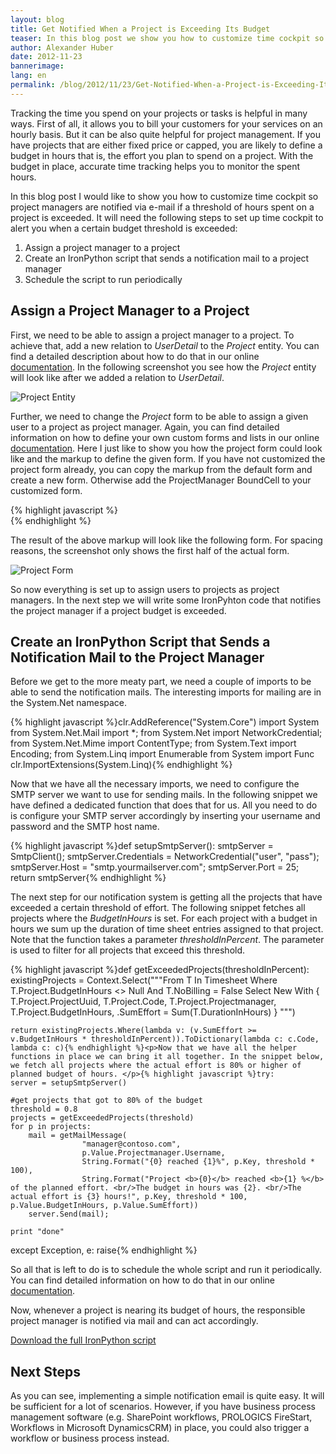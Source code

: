 ```yaml
---
layout: blog
title: Get Notified When a Project is Exceeding Its Budget
teaser: In this blog post we show you how to customize time cockpit so that project managers are notified via e-mail if a threshold of hours spent on a project is exceeded.
author: Alexander Huber
date: 2012-11-23
bannerimage: 
lang: en
permalink: /blog/2012/11/23/Get-Notified-When-a-Project-is-Exceeding-Its-Budget
---
```


<p>Tracking the time you spend on your projects or tasks is helpful in many ways. First of all, it allows you to bill your customers for your services on an hourly basis. But it can be also quite helpful for project management. If you have projects that are either fixed price or capped, you are likely to define a budget in hours that is, the effort you plan to spend on a project. With the budget in place, accurate time tracking helps you to monitor the spent hours.</p><p>In this blog post I would like to show you how to customize time cockpit so project managers are notified via e-mail if a threshold of hours spent on a project is exceeded. It will need the following steps to set up time cockpit to alert you when a certain budget threshold is exceeded:</p><ol>
  <li>Assign a project manager to a project</li>
  <li>Create an IronPython script that sends a notification mail to a project manager</li>
  <li>Schedule the script to run periodically</li>
</ol><h2>Assign a Project Manager to a Project</h2><p>First, we need to be able to assign a project manager to a project. To achieve that, add a new relation to <em>UserDetail</em> to the <em>Project</em> entity. You can find a detailed description about how to do that in our online <a href="http://help.timecockpit.com/?topic=html/c64adad3-3ddb-49a9-b7f8-c9eff1a984ac.htm" title="Online Documenation">documentation</a>. In the following screenshot you see how the <em>Project</em> entity will look like after we added a relation to <em>UserDetail</em>.</p><p>
  <img src="{{site.baseurl}}/content/Blog Assets/Projectmanager.png" title="Project Entity" alt="Project Entity" />
</p><p>Further, we need to change the <em>Project</em> form to be able to assign a given user to a project as project manager. Again, you can find detailed information on how to define your own custom forms and lists in our online <a href="http://help.timecockpit.com/?topic=html/e50f3f06-9cfd-4dc2-bdeb-c56039045465.htm" title="Online Documenation">documentation</a>. Here I just like to show you how the project form could look like and the markup to define the given form. If you have not customized the project form already, you can copy the markup from the default form and create a new form. Otherwise add the ProjectManager BoundCell to your customized form.</p>{% highlight javascript %}<Form ModelEntityName="APP_Project" xmlns="clr-namespace:TimeCockpit.Data.DataModel.View;assembly=TimeCockpit.Data">
  <Tab Header="Project">
    <Section Header="General">
      <SectionColumn>
        <BoundCell Content="=Current.APP_Customer" />
        <BoundCell Content="=Current.APP_Code" />
        <BoundCell Content="=Current.APP_ProjectName" />
        <BoundCell Content="=Current.USR_Projectmanager" />
        <BoundCell Content="=Current.APP_ExternalProjectCode" />
        <BoundCell Content="=Current.APP_StartDate" />
        <BoundCell Content="=Current.APP_EndDate" />
        <BoundCell Content="=Current.APP_Description" />
        <BoundCell Content="=Current.APP_Closed" />
      </SectionColumn>
    </Section>
    <Section Header="Budget">
      <SectionColumn>
        <BoundCell Content="=Current.APP_BudgetInHours" />
        <BoundCell Content="=Current.APP_Budget" />
      </SectionColumn>
    </Section>
    <Section Header="Billing">
      <SectionColumn>
        <BoundCell Content="=Current.APP_Billable" />
        <BoundCell Content="=Current.APP_FixedPrice" />
        <BoundCell Content="=Current.APP_HourlyRateCustomer" />
        <BoundCell Content="=Current.APP_HourlyRate" />
        <BoundCell Content="=Current.APP_InvoicingRules" />
      </SectionColumn>
    </Section>
  </Tab>
  <BackReferenceTab BackReference="Invoices" />
</Form>{% endhighlight %}<p>The result of the above markup will look like the following form. For spacing reasons, the screenshot only shows the first half of the actual form.</p><p>
  <img src="{{site.baseurl}}/content/Blog Assets/ProjectForm.png" alt="Project Form" title="Project Form" />
</p><p>So now everything is set up to assign users to projects as project managers. In the next step we will write some IronPyhton code that notifies the project manager if a project budget is exceeded.</p><h2>Create an IronPython Script that Sends a Notification Mail to the Project Manager</h2><p>Before we get to the more meaty part, we need a couple of imports to be able to send the notification mails. The interesting imports for mailing are in the System.Net namespace. </p>{% highlight javascript %}clr.AddReference("System.Core")
import System
from System.Net.Mail import *;
from System.Net import NetworkCredential;
from System.Net.Mime import ContentType;
from System.Text import Encoding;
from System.Linq import Enumerable
from System import Func
clr.ImportExtensions(System.Linq){% endhighlight %}<p>Now that we have all the necessary imports, we need to configure the SMTP server we want to use for sending mails. In the following snippet we have defined a dedicated function that does that for us. All you need to do is configure your SMTP server accordingly by inserting your username and password and the SMTP host name.</p>{% highlight javascript %}def setupSmtpServer():
    smtpServer = SmtpClient();
    smtpServer.Credentials = NetworkCredential("user", "pass");
    smtpServer.Host = "smtp.yourmailserver.com";
    smtpServer.Port = 25;
    return smtpServer{% endhighlight %}<p>The next step for our notification system is getting all the projects that have exceeded a certain threshold of effort. The following snippet fetches all projects where the <em>BudgetInHours</em> is set. For each project with a budget in hours we sum up the duration of time sheet entries assigned to that project. Note that the function takes a parameter <em>thresholdInPercent</em>. The parameter is used to filter for all projects that exceed this threshold.</p>{% highlight javascript %}def getExceededProjects(thresholdInPercent):
    existingProjects = Context.Select("""From T In Timesheet
        Where T.Project.BudgetInHours <> Null And T.NoBilling = False
        Select New With
        {
            T.Project.ProjectUuid,
            T.Project.Code,
            T.Project.Projectmanager,
            T.Project.BudgetInHours,
            .SumEffort = Sum(T.DurationInHours)
        }
        """)
    
    return existingProjects.Where(lambda v: (v.SumEffort >= v.BudgetInHours * thresholdInPercent)).ToDictionary(lambda c: c.Code, lambda c: c){% endhighlight %}<p>Now that we have all the helper functions in place we can bring it all together. In the snippet below, we fetch all projects where the actual effort is 80% or higher of planned budget of hours. </p>{% highlight javascript %}try:
    server = setupSmtpServer()
    
    #get projects that got to 80% of the budget
    threshold = 0.8
    projects = getExceededProjects(threshold)
    for p in projects:
        mail = getMailMessage( 
                    "manager@contoso.com", 
                    p.Value.Projectmanager.Username,  
                    String.Format("{0} reached {1}%", p.Key, threshold * 100),  
                    String.Format("Project <b>{0}</b> reached <b>{1} %</b> of the planned effort. <br/>The budget in hours was {2}. <br/>The actual effort is {3} hours!", p.Key, threshold * 100, p.Value.BudgetInHours, p.Value.SumEffort))
        server.Send(mail);

    print "done"
except Exception, e:
    raise{% endhighlight %}<p>So all that is left to do is to schedule the whole script and run it periodically. You can find detailed information on how to do that in our online <a href="http://help.timecockpit.com/?topic=html/7c78b76a-2526-4408-accc-ccae19bbca45.htm" title="Online Documentation">documentation</a>.</p><p>Now, whenever a project is nearing its budget of hours, the responsible project manager is notified via mail and can act accordingly. </p><p>
  <a href="{{site.baseurl}}/content/images/blog/2012/11/NotifyProjectManager.py" title="Notify Project Manager">Download the full IronPython script</a>
</p><h2>Next Steps</h2><p>As you can see, implementing a simple notification email is quite easy. It will be sufficient for a lot of scenarios. However, if you have business process management software (e.g. SharePoint workflows, PROLOGICS FireStart, Workflows in Microsoft DynamicsCRM) in place, you could also trigger a workflow or business process instead.</p>